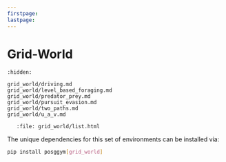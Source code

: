```yaml
---
firstpage:
lastpage:
---
```


# Grid-World

```{toctree}
:hidden:

grid_world/driving.md
grid_world/level_based_foraging.md
grid_world/predator_prey.md
grid_world/pursuit_evasion.md
grid_world/two_paths.md
grid_world/u_a_v.md

```

```{raw} html
   :file: grid_world/list.html
```

The unique dependencies for this set of environments can be installed via:

````bash
pip install posggym[grid_world]
````
